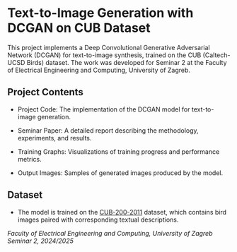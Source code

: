 # Text-to-Image Generation with DCGAN on CUB Dataset

This project implements a Deep Convolutional Generative Adversarial Network (DCGAN) for text-to-image synthesis, trained on the CUB (Caltech-UCSD Birds) dataset. The work was developed for Seminar 2 at the Faculty of Electrical Engineering and Computing, University of Zagreb.

## Project Contents

- Project Code: The implementation of the DCGAN model for text-to-image generation.

- Seminar Paper: A detailed report describing the methodology, experiments, and results.

- Training Graphs: Visualizations of training progress and performance metrics.

- Output Images: Samples of generated images produced by the model.


## Dataset

- The model is trained on the [CUB-200-2011](https://www.vision.caltech.edu/datasets/cub_200_2011/) dataset, which contains bird images paired with corresponding textual descriptions.


_Faculty of Electrical Engineering and Computing, University of Zagreb
Seminar 2, 2024/2025_
